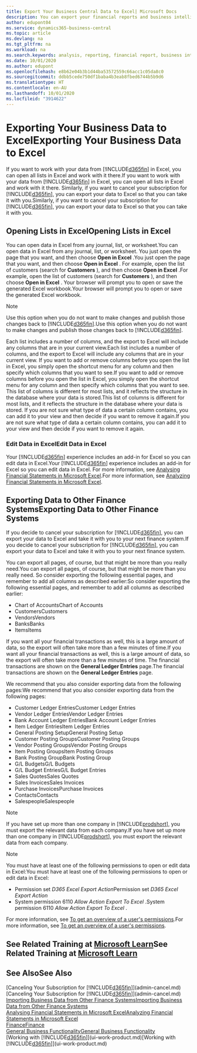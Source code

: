 ```yaml
---
title: Export Your Business Central Data to Excel| Microsoft Docs
description: You can export your financial reports and business intelligence data from Business Central  to Excel, or open your data in Excel.
author: edupont04
ms.service: dynamics365-business-central
ms.topic: article
ms.devlang: na
ms.tgt_pltfrm: na
ms.workload: na
ms.search.keywords: analysis, reporting, financial report, business intelligence, BI, Excel
ms.date: 10/01/2020
ms.author: edupont
ms.openlocfilehash: e8b62e04b3b1d44ba53572559c66acc1c05da8c0
ms.sourcegitcommit: ddbb5cede750df1baba4b3eab8fbed6744b5b9d6
ms.translationtype: HT
ms.contentlocale: en-AU
ms.lasthandoff: 10/01/2020
ms.locfileid: "3914622"
---
```

# <a name="exporting-your-business-data-to-excel"></a><span data-ttu-id="4357b-103">Exporting Your Business Data to Excel</span><span class="sxs-lookup"><span data-stu-id="4357b-103">Exporting Your Business Data to Excel</span></span>
<span data-ttu-id="4357b-104">If you want to work with your data from [!INCLUDE[d365fin](includes/d365fin_md.md)] in Excel, you can open all lists in Excel and work with it there.</span><span class="sxs-lookup"><span data-stu-id="4357b-104">If you want to work with your data from [!INCLUDE[d365fin](includes/d365fin_md.md)] in Excel, you can open all lists in Excel and work with it there.</span></span> <span data-ttu-id="4357b-105">Similarly, if you want to cancel your subscription for [!INCLUDE[d365fin](includes/d365fin_md.md)], you can export your data to Excel so that you can take it with you.</span><span class="sxs-lookup"><span data-stu-id="4357b-105">Similarly, if you want to cancel your subscription for [!INCLUDE[d365fin](includes/d365fin_md.md)], you can export your data to Excel so that you can take it with you.</span></span>

## <a name="opening-lists-in-excel"></a><span data-ttu-id="4357b-106">Opening Lists in Excel</span><span class="sxs-lookup"><span data-stu-id="4357b-106">Opening Lists in Excel</span></span>
<span data-ttu-id="4357b-107">You can open data in Excel from any journal, list, or worksheet.</span><span class="sxs-lookup"><span data-stu-id="4357b-107">You can open data in Excel from any journal, list, or worksheet.</span></span> <span data-ttu-id="4357b-108">You just open the page that you want, and then choose **Open in Excel** .</span><span class="sxs-lookup"><span data-stu-id="4357b-108">You just open the page that you want, and then choose **Open in Excel** .</span></span> <span data-ttu-id="4357b-109">For example, open the list of customers (search for **Customers** ), and then choose **Open in Excel** .</span><span class="sxs-lookup"><span data-stu-id="4357b-109">For example, open the list of customers (search for **Customers** ), and then choose **Open in Excel** .</span></span> <span data-ttu-id="4357b-110">Your browser will prompt you to open or save the generated Excel workbook.</span><span class="sxs-lookup"><span data-stu-id="4357b-110">Your browser will prompt you to open or save the generated Excel workbook.</span></span>  

> [!NOTE]
> <span data-ttu-id="4357b-111">Use this option when you do not want to make changes and publish those changes back to [!INCLUDE[d365fin](includes/d365fin_md.md)].</span><span class="sxs-lookup"><span data-stu-id="4357b-111">Use this option when you do not want to make changes and publish those changes back to [!INCLUDE[d365fin](includes/d365fin_md.md)].</span></span>  

<span data-ttu-id="4357b-112">Each list includes a number of columns, and the export to Excel will include any columns that are in your current view.</span><span class="sxs-lookup"><span data-stu-id="4357b-112">Each list includes a number of columns, and the export to Excel will include any columns that are in your current view.</span></span> <span data-ttu-id="4357b-113">If you want to add or remove columns before you open the list in Excel, you simply open the shortcut menu for any column and then specify which columns that you want to see.</span><span class="sxs-lookup"><span data-stu-id="4357b-113">If you want to add or remove columns before you open the list in Excel, you simply open the shortcut menu for any column and then specify which columns that you want to see.</span></span> <span data-ttu-id="4357b-114">This list of columns is different for most lists, and it reflects the structure in the database where your data is stored.</span><span class="sxs-lookup"><span data-stu-id="4357b-114">This list of columns is different for most lists, and it reflects the structure in the database where your data is stored.</span></span> <span data-ttu-id="4357b-115">If you are not sure what type of data a certain column contains, you can add it to your view and then decide if you want to remove it again.</span><span class="sxs-lookup"><span data-stu-id="4357b-115">If you are not sure what type of data a certain column contains, you can add it to your view and then decide if you want to remove it again.</span></span>  

### <a name="edit-data-in-excel"></a><span data-ttu-id="4357b-116">Edit Data in Excel</span><span class="sxs-lookup"><span data-stu-id="4357b-116">Edit Data in Excel</span></span>
<span data-ttu-id="4357b-117">Your [!INCLUDE[d365fin](includes/d365fin_md.md)] experience includes an add-in for Excel so you can edit data in Excel.</span><span class="sxs-lookup"><span data-stu-id="4357b-117">Your [!INCLUDE[d365fin](includes/d365fin_md.md)] experience includes an add-in for Excel so you can edit data in Excel.</span></span> <span data-ttu-id="4357b-118">For more information, see [Analysing Financial Statements in Microsoft Excel](finance-analyze-excel.md).</span><span class="sxs-lookup"><span data-stu-id="4357b-118">For more information, see [Analyzing Financial Statements in Microsoft Excel](finance-analyze-excel.md).</span></span>  

## <a name="exporting-data-to-other-finance-systems"></a><span data-ttu-id="4357b-119">Exporting Data to Other Finance Systems</span><span class="sxs-lookup"><span data-stu-id="4357b-119">Exporting Data to Other Finance Systems</span></span>
<span data-ttu-id="4357b-120">If you decide to cancel your subscription for [!INCLUDE[d365fin](includes/d365fin_md.md)], you can export your data to Excel and take it with you to your next finance system.</span><span class="sxs-lookup"><span data-stu-id="4357b-120">If you decide to cancel your subscription for [!INCLUDE[d365fin](includes/d365fin_md.md)], you can export your data to Excel and take it with you to your next finance system.</span></span>  

<span data-ttu-id="4357b-121">You can export all pages, of course, but that might be more than you really need.</span><span class="sxs-lookup"><span data-stu-id="4357b-121">You can export all pages, of course, but that might be more than you really need.</span></span> <span data-ttu-id="4357b-122">So consider exporting the following essential pages, and remember to add all columns as described earlier:</span><span class="sxs-lookup"><span data-stu-id="4357b-122">So consider exporting the following essential pages, and remember to add all columns as described earlier:</span></span>  

* <span data-ttu-id="4357b-123">Chart of Accounts</span><span class="sxs-lookup"><span data-stu-id="4357b-123">Chart of Accounts</span></span>  
* <span data-ttu-id="4357b-124">Customers</span><span class="sxs-lookup"><span data-stu-id="4357b-124">Customers</span></span>  
* <span data-ttu-id="4357b-125">Vendors</span><span class="sxs-lookup"><span data-stu-id="4357b-125">Vendors</span></span>  
* <span data-ttu-id="4357b-126">Banks</span><span class="sxs-lookup"><span data-stu-id="4357b-126">Banks</span></span>  
* <span data-ttu-id="4357b-127">Items</span><span class="sxs-lookup"><span data-stu-id="4357b-127">Items</span></span>  

<span data-ttu-id="4357b-128">If you want all your financial transactions as well, this is a large amount of data, so the export will often take more than a few minutes of time.</span><span class="sxs-lookup"><span data-stu-id="4357b-128">If you want all your financial transactions as well, this is a large amount of data, so the export will often take more than a few minutes of time.</span></span> <span data-ttu-id="4357b-129">The financial transactions are shown on the **General Ledger Entries** page.</span><span class="sxs-lookup"><span data-stu-id="4357b-129">The financial transactions are shown on the **General Ledger Entries** page.</span></span>  

<span data-ttu-id="4357b-130">We recommend that you also consider exporting data from the following pages:</span><span class="sxs-lookup"><span data-stu-id="4357b-130">We recommend that you also consider exporting data from the following pages:</span></span>  

* <span data-ttu-id="4357b-131">Customer Ledger Entries</span><span class="sxs-lookup"><span data-stu-id="4357b-131">Customer Ledger Entries</span></span>  
* <span data-ttu-id="4357b-132">Vendor Ledger Entries</span><span class="sxs-lookup"><span data-stu-id="4357b-132">Vendor Ledger Entries</span></span>  
* <span data-ttu-id="4357b-133">Bank Account Ledger Entries</span><span class="sxs-lookup"><span data-stu-id="4357b-133">Bank Account Ledger Entries</span></span>  
* <span data-ttu-id="4357b-134">Item Ledger Entries</span><span class="sxs-lookup"><span data-stu-id="4357b-134">Item Ledger Entries</span></span>  
* <span data-ttu-id="4357b-135">General Posting Setup</span><span class="sxs-lookup"><span data-stu-id="4357b-135">General Posting Setup</span></span>  
* <span data-ttu-id="4357b-136">Customer Posting Groups</span><span class="sxs-lookup"><span data-stu-id="4357b-136">Customer Posting Groups</span></span>  
* <span data-ttu-id="4357b-137">Vendor Posting Groups</span><span class="sxs-lookup"><span data-stu-id="4357b-137">Vendor Posting Groups</span></span>  
* <span data-ttu-id="4357b-138">Item Posting Groups</span><span class="sxs-lookup"><span data-stu-id="4357b-138">Item Posting Groups</span></span>  
* <span data-ttu-id="4357b-139">Bank Posting Group</span><span class="sxs-lookup"><span data-stu-id="4357b-139">Bank Posting Group</span></span>  
* <span data-ttu-id="4357b-140">G/L Budgets</span><span class="sxs-lookup"><span data-stu-id="4357b-140">G/L Budgets</span></span>  
* <span data-ttu-id="4357b-141">G/L Budget Entries</span><span class="sxs-lookup"><span data-stu-id="4357b-141">G/L Budget Entries</span></span>  
* <span data-ttu-id="4357b-142">Sales Quotes</span><span class="sxs-lookup"><span data-stu-id="4357b-142">Sales Quotes</span></span>  
* <span data-ttu-id="4357b-143">Sales Invoices</span><span class="sxs-lookup"><span data-stu-id="4357b-143">Sales Invoices</span></span>  
* <span data-ttu-id="4357b-144">Purchase Invoices</span><span class="sxs-lookup"><span data-stu-id="4357b-144">Purchase Invoices</span></span>  
* <span data-ttu-id="4357b-145">Contacts</span><span class="sxs-lookup"><span data-stu-id="4357b-145">Contacts</span></span>  
* <span data-ttu-id="4357b-146">Salespeople</span><span class="sxs-lookup"><span data-stu-id="4357b-146">Salespeople</span></span>  

> [!NOTE]  
> <span data-ttu-id="4357b-147">If you have set up more than one company in [!INCLUDE[prodshort](includes/prodshort.md)], you must export the relevant data from each company.</span><span class="sxs-lookup"><span data-stu-id="4357b-147">If you have set up more than one company in [!INCLUDE[prodshort](includes/prodshort.md)], you must export the relevant data from each company.</span></span>

> [!NOTE]
> <span data-ttu-id="4357b-148">You must have at least one of the following permissions to open or edit data in Excel:</span><span class="sxs-lookup"><span data-stu-id="4357b-148">You must have at least one of the following permissions to open or edit data in Excel:</span></span>
>    - <span data-ttu-id="4357b-149">Permission set *D365 Excel Export Action*</span><span class="sxs-lookup"><span data-stu-id="4357b-149">Permission set *D365 Excel Export Action*</span></span>  
>    - <span data-ttu-id="4357b-150">System permission 6110 *Allow Action Export To Excel* .</span><span class="sxs-lookup"><span data-stu-id="4357b-150">System permission 6110 *Allow Action Export To Excel* .</span></span>  

<span data-ttu-id="4357b-151">For more information, see [To get an overview of a user's permissions](ui-define-granular-permissions.md#to-get-an-overview-of-a-users-permissions).</span><span class="sxs-lookup"><span data-stu-id="4357b-151">For more information, see [To get an overview of a user's permissions](ui-define-granular-permissions.md#to-get-an-overview-of-a-users-permissions).</span></span>

## <a name="see-related-training-at-microsoft-learn"></a><span data-ttu-id="4357b-152">See Related Training at [Microsoft Learn](/learn/modules/configure-powerbi-excel-dynamics-365-business-central/index)</span><span class="sxs-lookup"><span data-stu-id="4357b-152">See Related Training at [Microsoft Learn](/learn/modules/configure-powerbi-excel-dynamics-365-business-central/index)</span></span>

## <a name="see-also"></a><span data-ttu-id="4357b-153">See Also</span><span class="sxs-lookup"><span data-stu-id="4357b-153">See Also</span></span>
<span data-ttu-id="4357b-154">[Canceling Your Subscription for [!INCLUDE[d365fin](includes/d365fin_md.md)]](admin-cancel.md)</span><span class="sxs-lookup"><span data-stu-id="4357b-154">[Canceling Your Subscription for [!INCLUDE[d365fin](includes/d365fin_md.md)]](admin-cancel.md)</span></span>  
[<span data-ttu-id="4357b-155">Importing Business Data from Other Finance Systems</span><span class="sxs-lookup"><span data-stu-id="4357b-155">Importing Business Data from Other Finance Systems</span></span>](across-import-data-configuration-packages.md)  
[<span data-ttu-id="4357b-156">Analysing Financial Statements in Microsoft Excel</span><span class="sxs-lookup"><span data-stu-id="4357b-156">Analyzing Financial Statements in Microsoft Excel</span></span>](finance-analyze-excel.md)  
[<span data-ttu-id="4357b-157">Finance</span><span class="sxs-lookup"><span data-stu-id="4357b-157">Finance</span></span>](finance.md)  
[<span data-ttu-id="4357b-158">General Business Functionality</span><span class="sxs-lookup"><span data-stu-id="4357b-158">General Business Functionality</span></span>](ui-across-business-areas.md)  
<span data-ttu-id="4357b-159">[Working with [!INCLUDE[d365fin](includes/d365fin_md.md)]](ui-work-product.md)</span><span class="sxs-lookup"><span data-stu-id="4357b-159">[Working with [!INCLUDE[d365fin](includes/d365fin_md.md)]](ui-work-product.md)</span></span>  
